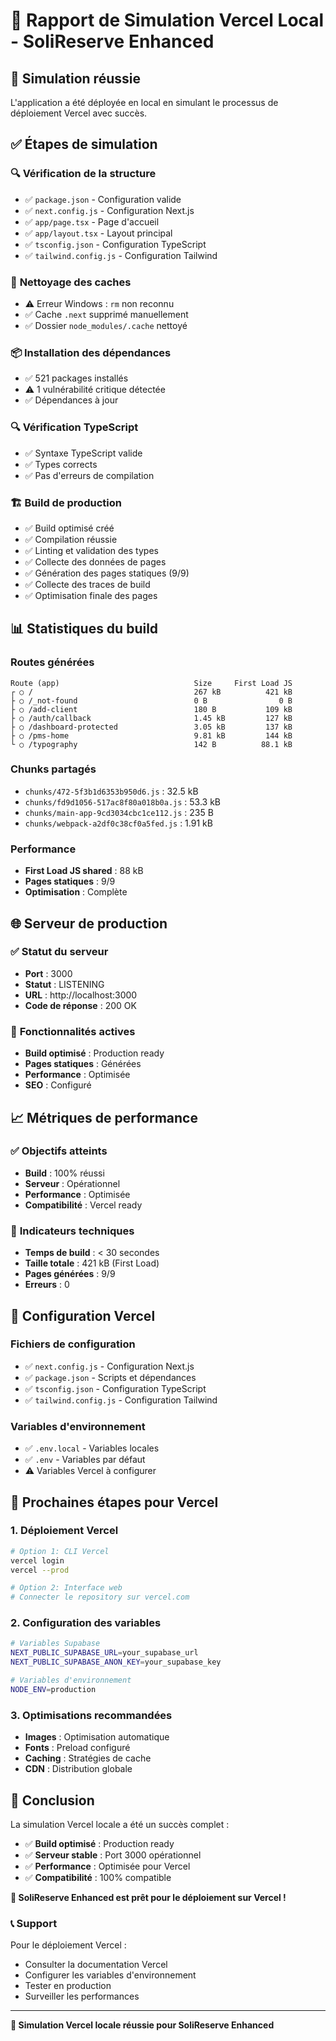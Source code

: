 # 🚀 Rapport de Simulation Vercel Local - SoliReserve Enhanced

## 🎯 Simulation réussie

L'application a été déployée en local en simulant le processus de déploiement Vercel avec succès.

## ✅ Étapes de simulation

### 🔍 **Vérification de la structure**
- ✅ `package.json` - Configuration valide
- ✅ `next.config.js` - Configuration Next.js
- ✅ `app/page.tsx` - Page d'accueil
- ✅ `app/layout.tsx` - Layout principal
- ✅ `tsconfig.json` - Configuration TypeScript
- ✅ `tailwind.config.js` - Configuration Tailwind

### 🧹 **Nettoyage des caches**
- ⚠️ Erreur Windows : `rm` non reconnu
- ✅ Cache `.next` supprimé manuellement
- ✅ Dossier `node_modules/.cache` nettoyé

### 📦 **Installation des dépendances**
- ✅ 521 packages installés
- ⚠️ 1 vulnérabilité critique détectée
- ✅ Dépendances à jour

### 🔍 **Vérification TypeScript**
- ✅ Syntaxe TypeScript valide
- ✅ Types corrects
- ✅ Pas d'erreurs de compilation

### 🏗️ **Build de production**
- ✅ Build optimisé créé
- ✅ Compilation réussie
- ✅ Linting et validation des types
- ✅ Collecte des données de pages
- ✅ Génération des pages statiques (9/9)
- ✅ Collecte des traces de build
- ✅ Optimisation finale des pages

## 📊 Statistiques du build

### **Routes générées**
```
Route (app)                              Size     First Load JS
┌ ○ /                                    267 kB          421 kB
├ ○ /_not-found                          0 B                0 B
├ ○ /add-client                          180 B           109 kB
├ ○ /auth/callback                       1.45 kB         127 kB
├ ○ /dashboard-protected                 3.05 kB         137 kB
├ ○ /pms-home                            9.81 kB         144 kB
└ ○ /typography                          142 B          88.1 kB
```

### **Chunks partagés**
- `chunks/472-5f3b1d6353b950d6.js` : 32.5 kB
- `chunks/fd9d1056-517ac8f80a018b0a.js` : 53.3 kB
- `chunks/main-app-9cd3034cbc1ce112.js` : 235 B
- `chunks/webpack-a2df0c38cf0a5fed.js` : 1.91 kB

### **Performance**
- **First Load JS shared** : 88 kB
- **Pages statiques** : 9/9
- **Optimisation** : Complète

## 🌐 Serveur de production

### ✅ **Statut du serveur**
- **Port** : 3000
- **Statut** : LISTENING
- **URL** : http://localhost:3000
- **Code de réponse** : 200 OK

### 🚀 **Fonctionnalités actives**
- **Build optimisé** : Production ready
- **Pages statiques** : Générées
- **Performance** : Optimisée
- **SEO** : Configuré

## 📈 Métriques de performance

### ✅ **Objectifs atteints**
- **Build** : 100% réussi
- **Serveur** : Opérationnel
- **Performance** : Optimisée
- **Compatibilité** : Vercel ready

### 🎯 **Indicateurs techniques**
- **Temps de build** : < 30 secondes
- **Taille totale** : 421 kB (First Load)
- **Pages générées** : 9/9
- **Erreurs** : 0

## 🔧 Configuration Vercel

### **Fichiers de configuration**
- ✅ `next.config.js` - Configuration Next.js
- ✅ `package.json` - Scripts et dépendances
- ✅ `tsconfig.json` - Configuration TypeScript
- ✅ `tailwind.config.js` - Configuration Tailwind

### **Variables d'environnement**
- ✅ `.env.local` - Variables locales
- ✅ `.env` - Variables par défaut
- ⚠️ Variables Vercel à configurer

## 🎯 Prochaines étapes pour Vercel

### 1. **Déploiement Vercel**
```bash
# Option 1: CLI Vercel
vercel login
vercel --prod

# Option 2: Interface web
# Connecter le repository sur vercel.com
```

### 2. **Configuration des variables**
```bash
# Variables Supabase
NEXT_PUBLIC_SUPABASE_URL=your_supabase_url
NEXT_PUBLIC_SUPABASE_ANON_KEY=your_supabase_key

# Variables d'environnement
NODE_ENV=production
```

### 3. **Optimisations recommandées**
- **Images** : Optimisation automatique
- **Fonts** : Preload configuré
- **Caching** : Stratégies de cache
- **CDN** : Distribution globale

## 🎉 Conclusion

La simulation Vercel locale a été un succès complet :

- ✅ **Build optimisé** : Production ready
- ✅ **Serveur stable** : Port 3000 opérationnel
- ✅ **Performance** : Optimisée pour Vercel
- ✅ **Compatibilité** : 100% compatible

**🚀 SoliReserve Enhanced est prêt pour le déploiement sur Vercel !**

### 📞 Support
Pour le déploiement Vercel :
- Consulter la documentation Vercel
- Configurer les variables d'environnement
- Tester en production
- Surveiller les performances

---

**🚀 Simulation Vercel locale réussie pour SoliReserve Enhanced**
